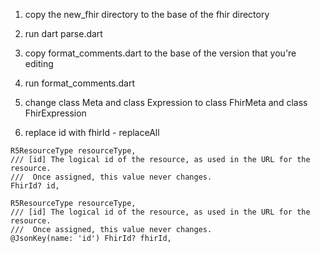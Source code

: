 1. copy the new_fhir directory to the base of the fhir directory
2. run dart parse.dart

3. copy format_comments.dart to the base of the version that you're editing
4. run format_comments.dart

5. change class Meta and class Expression to class FhirMeta and class FhirExpression

6. replace id with fhirId - replaceAll
```
R5ResourceType resourceType,
/// [id] The logical id of the resource, as used in the URL for the resource.
///  Once assigned, this value never changes.
FhirId? id,
```

```
R5ResourceType resourceType,
/// [id] The logical id of the resource, as used in the URL for the resource.
///  Once assigned, this value never changes.
@JsonKey(name: 'id') FhirId? fhirId,
```